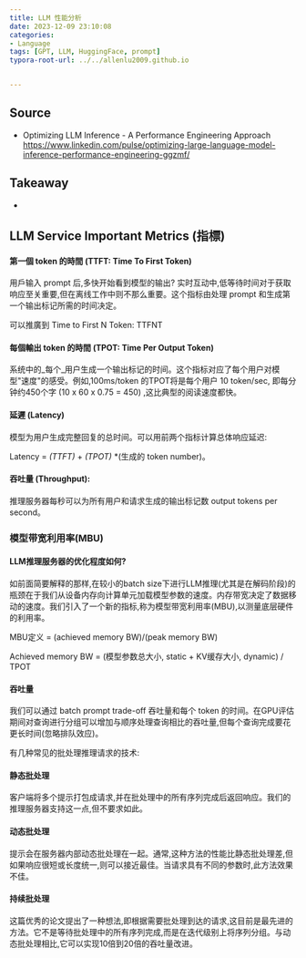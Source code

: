 ```yaml
---
title: LLM 性能分析
date: 2023-12-09 23:10:08
categories:
- Language
tags: [GPT, LLM, HuggingFace, prompt]
typora-root-url: ../../allenlu2009.github.io


---
```






## Source

* Optimizing LLM Inference - A Performance Engineering Approach  https://www.linkedin.com/pulse/optimizing-large-language-model-inference-performance-engineering-ggzmf/

  

## Takeaway

* 





## LLM Service Important Metrics (指標)



#### 第一個 token 的時間 (TTFT: Time To First Token)

用戶输入 prompt 后,多快开始看到模型的输出? 实时互动中,低等待时间对于获取响应至关重要,但在离线工作中则不那么重要。这个指标由处理 prompt 和生成第一个输出标记所需的时间决定。

可以推廣到 Time to First N Token:  TTFNT



#### **每個輸出 token 的時間 (TPOT: Time Per Output Token)**

系统中的_每个_用户生成一个输出标记的时间。这个指标对应了每个用户对模型"速度"的感受。例如,100ms/token 的TPOT将是每个用户 10 token/sec, 即每分钟约450个字 (10 x 60 x 0.75 = 450) ,这比典型的阅读速度都快。



#### **延遲 (Latency)**

模型为用户生成完整回复的总时间。可以用前两个指标计算总体响应延迟:

Latency = _(TTFT)_ + _(TPOT)_ *(生成的 token number)。



#### **吞吐量 (Throughput)**:

推理服务器每秒可以为所有用户和请求生成的输出标记数 output tokens per second。



### 模型带宽利用率(MBU)

#### LLM推理服务器的优化程度如何?

如前面简要解释的那样,在较小的batch size下进行LLM推理(尤其是在解码阶段)的瓶颈在于我们从设备内存向计算单元加载模型参数的速度。内存带宽决定了数据移动的速度。我们引入了一个新的指标,称为模型带宽利用率(MBU),以测量底层硬件的利用率。



MBU定义 =  (achieved memory BW)/(peak memory BW)

Achieved memory BW =  (模型参数总大小, static + KV缓存大小, dynamic) / TPOT



#### **吞吐量**

我们可以通过 batch prompt trade-off 吞吐量和每个 token 的时间。在GPU评估期间对查询进行分组可以增加与顺序处理查询相比的吞吐量,但每个查询完成要花更长时间(忽略排队效应)。

有几种常见的批处理推理请求的技术:



#### **静态批处理**

客户端将多个提示打包成请求,并在批处理中的所有序列完成后返回响应。我们的推理服务器支持这一点,但不要求如此。

#### **动态批处理**

提示会在服务器内部动态批处理在一起。通常,这种方法的性能比静态批处理差,但如果响应很短或长度统一,则可以接近最佳。当请求具有不同的参数时,此方法效果不佳。



#### **持续批处理**

这篇优秀的论文提出了一种想法,即根据需要批处理到达的请求,这目前是最先进的方法。它不是等待批处理中的所有序列完成,而是在迭代级别上将序列分组。与动态批处理相比,它可以实现10倍到20倍的吞吐量改进。
